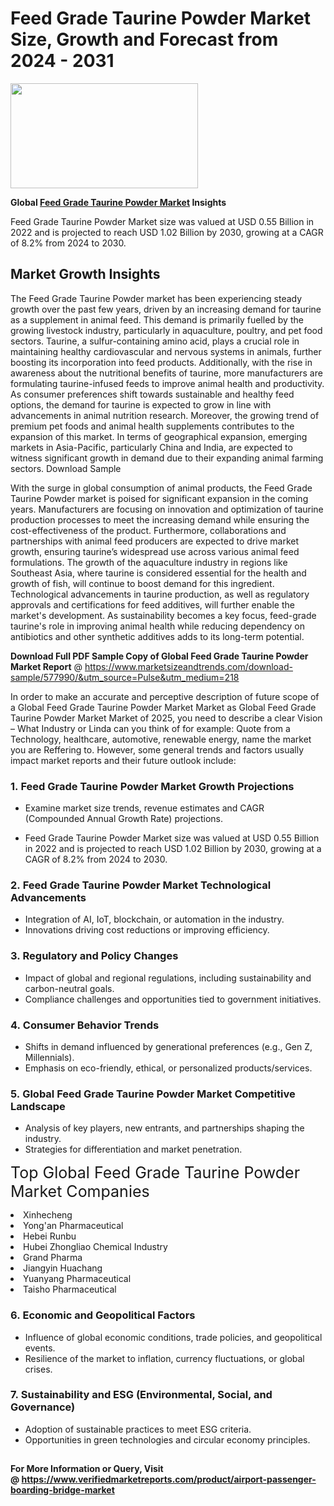 <H1>Feed Grade Taurine Powder Market Size, Growth and Forecast from 2024 - 2031</H1><img class="aligncenter size-medium wp-image-584254" src="https://thirdeyenews.in/wp-content/uploads/2024/09/Global-Market-Research-300x168.jpeg" alt="" width="300" height="168" /><p><strong>Global&nbsp;<a href="https://www.marketsizeandtrends.com/download-sample/577990/&amp;utm_source=Pulse&amp;utm_medium=218">Feed Grade Taurine Powder Market</a> Insights</strong></p><p>Feed Grade Taurine Powder Market size was valued at USD 0.55 Billion in 2022 and is projected to reach USD 1.02 Billion by 2030, growing at a CAGR of 8.2% from 2024 to 2030.</p><p><h2>Market Growth Insights</h2> <p>The Feed Grade Taurine Powder market has been experiencing steady growth over the past few years, driven by an increasing demand for taurine as a supplement in animal feed. This demand is primarily fuelled by the growing livestock industry, particularly in aquaculture, poultry, and pet food sectors. Taurine, a sulfur-containing amino acid, plays a crucial role in maintaining healthy cardiovascular and nervous systems in animals, further boosting its incorporation into feed products. Additionally, with the rise in awareness about the nutritional benefits of taurine, more manufacturers are formulating taurine-infused feeds to improve animal health and productivity. As consumer preferences shift towards sustainable and healthy feed options, the demand for taurine is expected to grow in line with advancements in animal nutrition research. Moreover, the growing trend of premium pet foods and animal health supplements contributes to the expansion of this market. In terms of geographical expansion, emerging markets in Asia-Pacific, particularly China and India, are expected to witness significant growth in demand due to their expanding animal farming sectors. Download Sample</p> <p>With the surge in global consumption of animal products, the Feed Grade Taurine Powder market is poised for significant expansion in the coming years. Manufacturers are focusing on innovation and optimization of taurine production processes to meet the increasing demand while ensuring the cost-effectiveness of the product. Furthermore, collaborations and partnerships with animal feed producers are expected to drive market growth, ensuring taurine’s widespread use across various animal feed formulations. The growth of the aquaculture industry in regions like Southeast Asia, where taurine is considered essential for the health and growth of fish, will continue to boost demand for this ingredient. Technological advancements in taurine production, as well as regulatory approvals and certifications for feed additives, will further enable the market's development. As sustainability becomes a key focus, feed-grade taurine's role in improving animal health while reducing dependency on antibiotics and other synthetic additives adds to its long-term potential. </p><p><span class=""><strong>Download Full PDF Sample Copy of Global Feed Grade Taurine Powder Market Report</strong> @ <a href="https://www.marketsizeandtrends.com/download-sample/577990/&amp;utm_source=Pulse&amp;utm_medium=218" target="_blank">https://www.marketsizeandtrends.com/download-sample/577990/&amp;utm_source=Pulse&amp;utm_medium=218</a></span></p><p>In order to make an accurate and perceptive description of future scope of a Global&nbsp;Feed Grade Taurine Powder Market Market as Global&nbsp;Feed Grade Taurine Powder Market Market of 2025, you need to describe a clear Vision &ndash; What Industry or Linda can you think of for example: Quote from a Technology, healthcare, automotive, renewable energy, name the market you are Reffering to. However, some general trends and factors usually impact market reports and their future outlook include:</p><h3>1.&nbsp;<strong>Feed Grade Taurine Powder Market Growth Projections</strong></h3><ul><li>Examine market size trends, revenue estimates and CAGR (Compounded Annual Growth Rate) projections.</li><li><p>Feed Grade Taurine Powder Market size was valued at USD 0.55 Billion in 2022 and is projected to reach USD 1.02 Billion by 2030, growing at a CAGR of 8.2% from 2024 to 2030.</p></li></ul><h3>2.&nbsp;<strong>Feed Grade Taurine Powder Market Technological Advancements</strong></h3><ul><li>Integration of AI, IoT, blockchain, or automation in the industry.</li><li>Innovations driving cost reductions or improving efficiency.</li></ul><h3>3.&nbsp;<strong>Regulatory and Policy Changes</strong></h3><ul><li>Impact of global and regional regulations, including sustainability and carbon-neutral goals.</li><li>Compliance challenges and opportunities tied to government initiatives.</li></ul><h3>4.&nbsp;<strong>Consumer Behavior Trends</strong></h3><ul><li>Shifts in demand influenced by generational preferences (e.g., Gen Z, Millennials).</li><li>Emphasis on eco-friendly, ethical, or personalized products/services.</li></ul><h3>5.&nbsp;<strong>Global Feed Grade Taurine Powder Market Competitive Landscape</strong></h3><ul><li>Analysis of key players, new entrants, and partnerships shaping the industry.</li><li>Strategies for differentiation and market penetration.</li></ul><p data-pm-slice="1 1 []"><span style="color: inherit; font-family: inherit; font-size: 25px;">Top Global Feed Grade Taurine Powder Market Companies</span></p><div class="" data-test-id=""><p><li>Xinhecheng</li><li> Yong'an Pharmaceutical</li><li> Hebei Runbu</li><li> Hubei Zhongliao Chemical Industry</li><li> Grand Pharma</li><li> Jiangyin Huachang</li><li> Yuanyang Pharmaceutical</li><li> Taisho Pharmaceutical</li></p></div><h3>6.&nbsp;<strong>Economic and Geopolitical Factors</strong></h3><ul><li>Influence of global economic conditions, trade policies, and geopolitical events.</li><li>Resilience of the market to inflation, currency fluctuations, or global crises.</li></ul><h3>7.&nbsp;<strong>Sustainability and ESG (Environmental, Social, and Governance)</strong></h3><ul><li>Adoption of sustainable practices to meet ESG criteria.</li><li>Opportunities in green technologies and circular economy principles.</li></ul><h2><strong style="font-size: 14px;">For More Information or Query, Visit @&nbsp;</strong><a style="background-color: #ffffff; font-size: 14px;" href="https://www.marketsizeandtrends.com/report/feed-grade-taurine-powder-market/" target="_blank">https://www.verifiedmarketreports.com/product/airport-passenger-boarding-bridge-market</a></h2>
